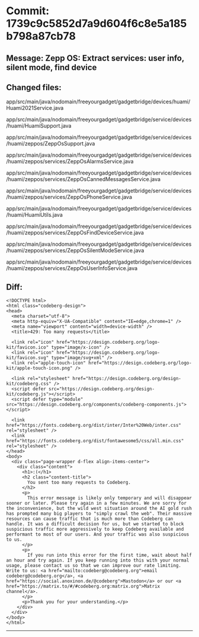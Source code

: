 # Commit: 1739c9c5852d7a9d604f6c8e5a185b798a87cb78
## Message: Zepp OS: Extract services: user info, silent mode, find device
## Changed files:
app/src/main/java/nodomain/freeyourgadget/gadgetbridge/devices/huami/Huami2021Service.java

app/src/main/java/nodomain/freeyourgadget/gadgetbridge/service/devices/huami/HuamiSupport.java

app/src/main/java/nodomain/freeyourgadget/gadgetbridge/service/devices/huami/zeppos/ZeppOsSupport.java

app/src/main/java/nodomain/freeyourgadget/gadgetbridge/service/devices/huami/zeppos/services/ZeppOsAlarmsService.java

app/src/main/java/nodomain/freeyourgadget/gadgetbridge/service/devices/huami/zeppos/services/ZeppOsCannedMessagesService.java

app/src/main/java/nodomain/freeyourgadget/gadgetbridge/service/devices/huami/zeppos/services/ZeppOsPhoneService.java

app/src/main/java/nodomain/freeyourgadget/gadgetbridge/service/devices/huami/HuamiUtils.java

app/src/main/java/nodomain/freeyourgadget/gadgetbridge/service/devices/huami/zeppos/services/ZeppOsFindDeviceService.java

app/src/main/java/nodomain/freeyourgadget/gadgetbridge/service/devices/huami/zeppos/services/ZeppOsSilentModeService.java

app/src/main/java/nodomain/freeyourgadget/gadgetbridge/service/devices/huami/zeppos/services/ZeppOsUserInfoService.java

## Diff:
```
<!DOCTYPE html>
<html class="codeberg-design">
<head>
  <meta charset="utf-8">
  <meta http-equiv="X-UA-Compatible" content="IE=edge,chrome=1" />
  <meta name="viewport" content="width=device-width" />
  <title>429: Too many requests</title>
  
  <link rel="icon" href="https://design.codeberg.org/logo-kit/favicon.ico" type="image/x-icon" />
  <link rel="icon" href="https://design.codeberg.org/logo-kit/favicon.svg" type="image/svg+xml" />
  <link rel="apple-touch-icon" href="https://design.codeberg.org/logo-kit/apple-touch-icon.png" />

  <link rel="stylesheet" href="https://design.codeberg.org/design-kit/codeberg.css" />
  <script defer src="https://design.codeberg.org/design-kit/codeberg.js"></script>
  <script defer type="module" src="https://design.codeberg.org/components/codeberg-components.js"></script>

  <link href="https://fonts.codeberg.org/dist/inter/Inter%20Web/inter.css" rel="stylesheet" />
  <link href="https://fonts.codeberg.org/dist/fontawesome5/css/all.min.css" rel="stylesheet" />
</head>
<body>
  <div class="page-wrapper d-flex align-items-center"> 
    <div class="content">
      <h1>:(</h1>
      <h2 class="content-title">
        You sent too many requests to Codeberg.
      </h2>
      <p>
        This error message is likely only temporary and will disappear sooner or later. Please try again in a few minutes. We are sorry for the inconvenience, but the wild west situation around the AI gold rush has prompted many big players to "simply crawl the web". Their massive resources can cause traffic that is much more than Codeberg can handle. It was a difficult decision for us, but we started to block suspicious traffic more aggressively to keep Codeberg available and performant to most of our users. And your traffic was also suspicious to us.
      </p>
      <p>
        If you run into this error for the first time, wait about half an hour and try again. If you keep running into this with your normal usage, please contact us so that we can improve our rate limiting. Write to us: <a href="mailto:codeberg@codeberg.org">email codeberg@codeberg.org</a>, <a href="https://social.anoxinon.de/@codeberg">Mastodon</a> or our <a href="https://matrix.to/#/#codeberg.org:matrix.org">Matrix channel</a>.
      </p>
      <p>Thank you for your understanding.</p>
    </div>
  </div>
</body>
</html>
```
-----------------------------------
